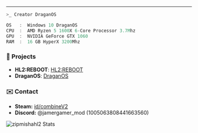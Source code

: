 ---
```zsh
>_ Creator DraganOS
```

```csharp
OS   :  Windows 10 DraganOS
CPU  :  AMD Ryzen 5 1600X 6-Core Processor 3.7Mhz
GPU  :  NVIDIA GeForce GTX 1060
RAM  :  16 GB HyperX 3200Mhz
```
### 📓 Projects
- **HL2:REBOOT**: [HL2:REBOOT](https://hl2reboot.vercel.app/)
- **DraganOS**: [DraganOS](dsc.gg/draganos)

### ✉️ Contact
- **Steam:** [id/combineV2](https://steamcommunity.com/id/combinev2)
- **Discord:** @jamergamer_mod (1005063808441663560)

![zipmishahl2 Stats](https://github-readme-stats.vercel.app/api?username=zipmishahl2&theme=dark&show_icons=true&hide_border=true&count_private=true)
